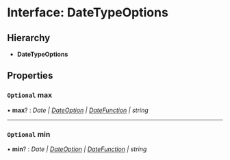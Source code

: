 # Interface: DateTypeOptions

## Hierarchy

* **DateTypeOptions**

## Properties

### `Optional` max

• **max**? : *Date | [DateOption](dateoption.md) | [DateFunction](../globals.md#datefunction) | string*

___

### `Optional` min

• **min**? : *Date | [DateOption](dateoption.md) | [DateFunction](../globals.md#datefunction) | string*
